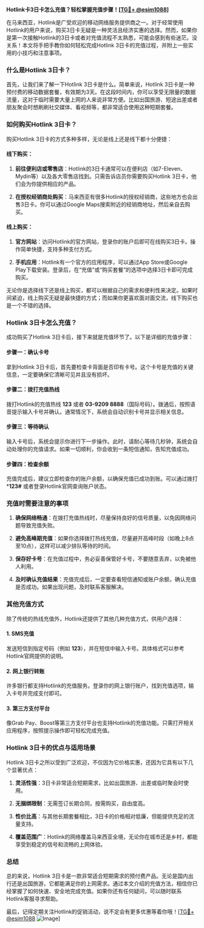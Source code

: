 **Hotlink卡3日卡怎么充值？轻松掌握充值步骤！[[TG💪+ @esim1088](https://t.me/s/esim1088)]**

在马来西亚，Hotlink是广受欢迎的移动网络服务提供商之一。对于经常使用Hotlink的用户来说，购买3日卡无疑是一种灵活且经济实惠的选择。然而，如果你是第一次接触Hotlink的3日卡或者对充值流程不太熟悉，可能会感到有些迷茫。没关系！本文将手把手教你如何轻松完成Hotlink 3日卡的充值过程，并附上一些实用的小技巧和注意事项。

### 什么是Hotlink 3日卡？

首先，让我们来了解一下Hotlink 3日卡是什么。简单来说，Hotlink 3日卡是一种预付费的移动数据套餐，有效期为3天。在这段时间内，你可以享受无限量的数据流量，这对于临时需要大量上网的人来说非常方便。比如出国旅游、短途出差或者朋友聚会时想刷刷社交媒体、看视频等，都非常适合使用这种短期套餐。

### 如何购买Hotlink 3日卡？

购买Hotlink 3日卡的方式多种多样，无论是线上还是线下都十分便捷：

#### 线下购买：
1. **前往便利店或零售店**：Hotlink的3日卡通常可以在便利店（如7-Eleven、Mydin等）以及各大零售店找到。只需告诉店员你需要购买Hotlink 3日卡，他们会为你提供相应的产品。
   
2. **在授权经销商处购买**：马来西亚有很多Hotlink的授权经销商，这些地方也会出售3日卡。你可以通过Google Maps搜索附近的经销商地址，然后亲自去购买。

#### 线上购买：
1. **官方网站**：访问Hotlink的官方网站，登录你的账户后即可在线购买3日卡。操作简单快捷，支持多种支付方式。

2. **手机应用**：Hotlink有一个官方的应用程序，可以通过App Store或Google Play下载安装。登录后，在“充值”或“购买套餐”的选项中选择3日卡即可完成购买。

无论你是选择线下还是线上购买，都可以根据自己的需求和便利性来决定。如果时间紧迫，线上购买无疑是最快捷的方式；而如果你更喜欢面对面交流，线下购买也是一个不错的选择。

### Hotlink 3日卡怎么充值？

成功购买了Hotlink 3日卡后，接下来就是充值环节了。以下是详细的充值步骤：

#### 步骤一：确认卡号
拿到Hotlink 3日卡后，首先要检查卡背面是否印有卡号。这个卡号是充值的关键信息，一定要确保它清晰可见并且没有损坏。

#### 步骤二：拨打充值热线
拨打Hotlink的充值热线 **123** 或者 **03-9209 8888**（国际号码）。拨通后，按照语音提示输入卡号并确认。通常情况下，系统会自动识别卡号并显示相关信息。

#### 步骤三：等待确认
输入卡号后，系统会提示你进行下一步操作。此时，请耐心等待几秒钟，系统会自动处理你的充值请求。如果一切顺利，你会收到一条短信通知，告知充值成功。

#### 步骤四：检查余额
充值完成后，建议立即检查你的账户余额，以确保充值已成功到账。可以通过拨打 ***123#** 或者登录Hotlink官网查询账户状态。

### 充值时需要注意的事项

1. **确保网络畅通**：在拨打充值热线时，尽量保持良好的信号质量，以免因网络问题导致充值失败。
   
2. **避免高峰期充值**：如果你选择拨打热线充值，尽量避开高峰时段（如晚上8点至10点），这样可以减少排队等待的时间。

3. **保存好卡号**：在充值过程中，务必妥善保管好卡号，不要随意丢弃，以免被他人利用。

4. **及时确认充值结果**：充值完成后，一定要查看短信通知或账户余额，确认充值是否成功。如果出现问题，及时联系客服解决。

### 其他充值方式

除了传统的热线充值外，Hotlink还提供了其他几种充值方式，供用户选择：

#### 1. SMS充值
发送短信到指定号码（例如 **123**），并在短信中输入卡号。具体格式可以参考Hotlink官网提供的说明。

#### 2. 网上银行转账
许多银行都支持Hotlink的充值服务。登录你的网上银行账户，找到充值选项，输入卡号并完成支付即可。

#### 3. 第三方支付平台
像Grab Pay、Boost等第三方支付平台也支持Hotlink的充值功能。只需打开相关应用程序，按照提示操作即可轻松完成充值。

### Hotlink 3日卡的优点与适用场景

Hotlink 3日卡之所以受到广泛欢迎，不仅因为它价格实惠，还因为它具有以下几个显著优点：

1. **灵活性强**：3日卡非常适合短期需求，比如出国旅游、出差或临时聚会时使用。
   
2. **无捆绑限制**：无需签订长期合同，按需购买，自由度高。

3. **性价比高**：与其他长期套餐相比，3日卡的价格相对低廉，但能提供充足的流量支持。

4. **覆盖范围广**：Hotlink的网络覆盖马来西亚全境，无论你在城市还是乡村，都能享受到稳定的信号和流畅的上网体验。

### 总结

总的来说，Hotlink 3日卡是一款非常适合短期需求的预付费产品。无论是国内出行还是出国旅游，它都能满足你的上网需求。通过本文介绍的充值方法，相信你已经掌握了如何快速、安全地完成充值。如果你还有任何疑问，可以随时联系Hotlink客服寻求帮助。

最后，记得定期关注Hotlink的促销活动，说不定会有更多优惠等着你哦！[[TG💪+ @esim1088](https://t.me/s/esim1088) ![Image](https://i.postimg.cc/4NQfJmqS/Snipaste-2025-05-13-00-14-12.png)]